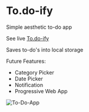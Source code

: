 # To.do-ify
 Simple aesthetic to-do app
 
 See live <a href="https://www.dulixhuljano.eu/todoify">To.do-ify</a>
 
 Saves to-do's into local storage
 
 Future Features:
 <ul>
  <li>Category Picker</li>
  <li>Date Picker</li>
  <li>Notification</li>
  <li>Progressive Web App</li>
</ul>
 
![To-Do-App](https://user-images.githubusercontent.com/60512956/137230601-f680aa1a-85cf-4918-8c43-4704b74746e3.png)
